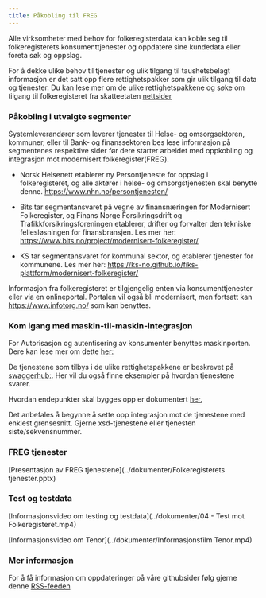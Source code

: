 ```yaml
---
title: Påkobling til FREG
---
```

Alle virksomheter med behov for folkeregisterdata kan koble seg til folkeregisterets konsumenttjenester og oppdatere sine kundedata eller foreta søk og oppslag.

For å dekke ulike behov til tjenester og ulik tilgang til taushetsbelagt informasjon er det satt opp flere rettighetspakker som gir ulik tilgang til data og tjenester. Du kan lese mer om de ulike rettighetspakkene og søke om tilgang til folkeregisteret fra skatteetaten [nettsider](https://www.skatteetaten.no/person/folkeregister/attester-og-opplysninger/folkeregisteropplysninger/)



### Påkobling i utvalgte segmenter
Systemleverandører som leverer tjenester til Helse- og omsorgsektoren, kommuner, eller til Bank- og finanssektoren bes lese informasjon på segmentenes respektive sider før dere starter arbeidet med oppkobling og integrasjon mot modernisert folkeregister(FREG). 

* Norsk Helsenett etablerer ny Persontjeneste for oppslag i folkeregisteret, og alle aktører i helse- og omsorgstjenesten skal benytte denne. https://www.nhn.no/persontjenesten/

* Bits tar segmentansvaret på vegne av finansnæringen for Modernisert Folkeregister, og Finans Norge Forsikringsdrift og Trafikkforsikringsforeningen etablerer, drifter og forvalter den tekniske fellesløsningen for finansbransjen. Les mer her:  https://www.bits.no/project/modernisert-folkeregister/

* KS tar segmentansvaret for kommunal sektor, og etablerer tjenester for kommunene. Les mer her: https://ks-no.github.io/fiks-plattform/modernisert-folkeregister/

Informasjon fra folkeregisteret er tilgjengelig enten via konsumenttjenester eller via en onlineportal. Portalen vil også bli modernisert, men fortsatt kan https://www.infotorg.no/ som kan benyttes.


### Kom igang med maskin-til-maskin-integrasjon 
For Autorisasjon og autentisering av konsumenter benyttes maskinporten. Dere kan lese mer om dette [her:](https://skatteetaten.github.io/folkeregisteret-api-dokumentasjon/maskinporten/)

De tjenestene som tilbys i de ulike rettighetspakkene er beskrevet på [swaggerhub:](https://app.swaggerhub.com/organizations/Skatteetaten_FREG). Her vil du også finne eksempler på hvordan tjenestene svarer. 

Hvordan endepunkter skal bygges opp er dokumentert [her.](https://skatteetaten.github.io/folkeregisteret-api-dokumentasjon/endepunkter/)

Det anbefales å begynne å sette opp integrasjon mot de tjenestene med enklest grensesnitt. Gjerne xsd-tjenestene eller tjenesten siste/sekvensnummer. 


### FREG tjenester
[Presentasjon av FREG tjenestene](../dokumenter/Folkeregisterets tjenester.pptx)

### Test og testdata
[Informasjonsvideo om testing og testdata](../dokumenter/04 - Test mot Folkeregisteret.mp4)

[Informasjonsvideo om Tenor](../dokumenter/Informasjonsfilm Tenor.mp4)

### Mer informasjon
For å få informasjon om oppdateringer på våre githubsider følg gjerne denne [RSS-feeden](https://skatteetaten.github.io/folkeregisteret-api-dokumentasjon/rss.xml) 

